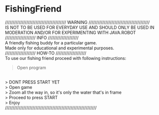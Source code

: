 # FishingFriend
//////////////////////////////////////// WARNING ////////////////////////////////////////
<br />
IS NOT TO BE USED FOR EVERYDAY USE AND SHOULD ONLY BE USED IN MODERATION AND/OR FOR EXPERIMENTING WITH JAVA.ROBOT
<br />
//////////////////// INFO ////////////////////
<br />
A friendly fishing buddy for a particular game.
<br />
Made only for educational and experimental purposes.
<br />
//////////////////// HOW-TO ////////////////////
<br />
To use our fishing friend proceed with following instructions:
<br />
> Open program
<br />
> DONT PRESS START YET
<br />
> Open game
<br />
> Zoom all the way in, so it's only the water that's in frame
<br />
> Proceed to press START
<br />
> Enjoy
<br />
////////////////////////////////////////////////////////////
<br />
